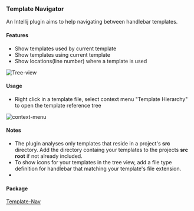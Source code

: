 ### Template Navigator
An Intellij plugin aims to help navigating between handlebar templates.

#### Features
- Show templates used by current template
- Show templates using current template
- Show locations(line number) where a template is used

![Tree-view](https://github.com/yutaodou/template-nav/blob/master/screenshots/template-reference-view.png)

#### Usage
- Right click in a template file, select context menu "Template Hierarchy" to open the template reference tree

![context-menu](https://github.com/yutaodou/template-nav/blob/master/screenshots/context-menu.png)

#### Notes
- The plugin analyses only templates that reside in a project's **src** directory. Add the directory containg your templates to the projects **src root** if not already included.
- To show icons for your templates in the tree view, add a file type definition for handlebar that matching your template's file extension.
- 

#### Package
[Template-Nav](https://github.com/yutaodou/template-nav/blob/master/TemplateNav-1.1.jar)
